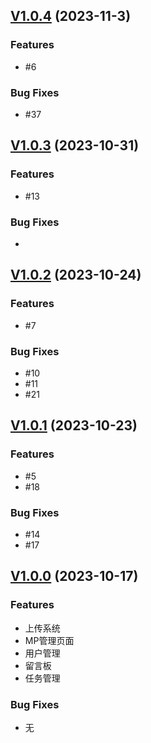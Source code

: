 ## [V1.0.4](https://github.com/imc-ux/AdvancedSvelte/releases/tag/v1.0.4) (2023-11-3)

### Features
- #6
### Bug Fixes
- #37

## [V1.0.3](https://github.com/imc-ux/AdvancedSvelte/releases/tag/v1.0.3) (2023-10-31)

### Features
- #13
### Bug Fixes
- 

## [V1.0.2](https://github.com/imc-ux/AdvancedSvelte/releases/tag/v1.0.2) (2023-10-24)

### Features
- #7
### Bug Fixes
- #10
- #11
- #21


## [V1.0.1](https://github.com/imc-ux/AdvancedSvelte/releases/tag/v1.0.1) (2023-10-23)

### Features
- #5
- #18
### Bug Fixes
- #14
- #17

## [V1.0.0](https://github.com/imc-ux/AdvancedSvelte/releases/tag/v1.0.0) (2023-10-17)

### Features
- 上传系统
- MP管理页面
- 用户管理
- 留言板
- 任务管理

### Bug Fixes
- 无
